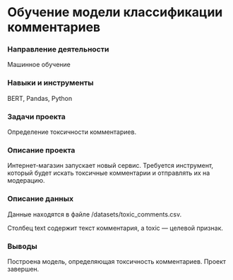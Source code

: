 # Обучение модели классификации комментариев

### Направление деятельности

Машинное обучение

### Навыки и инструменты

BERT, Pandas, Python

### Задачи проекта

Определение токсичности комментариев.

### Описание проекта

Интернет-магазин запускает новый сервис. Требуется инструмент, который будет искать токсичные комментарии и отправлять их на модерацию.

### Описание данных

Данные находятся в файле /datasets/toxic_comments.csv. 

Столбец text содержит текст комментария, а toxic — целевой признак.


### Выводы

Построена модель, определяющая токсичность комментариев. Проект завершен.
